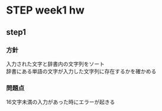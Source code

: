 # STEP week1 hw

## step1
### 方針
入力された文字と辞書内の文字列をソート  
辞書にある単語の文字が入力した文字列に存在するかを確かめる  
### 問題点
16文字未満の入力があった時にエラーが起きる




